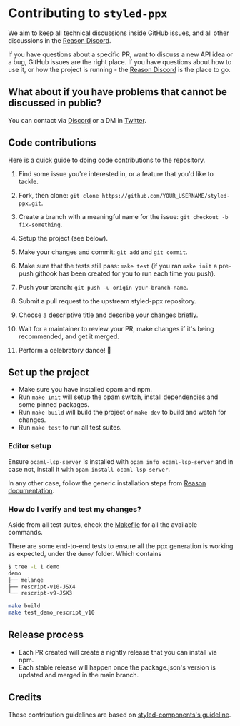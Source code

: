 # Contributing to `styled-ppx`

We aim to keep all technical discussions inside GitHub issues, and all other discussions in the [Reason Discord](https://discord.gg/T6YxT5JCWX).

If you have questions about a specific PR, want to discuss a new API idea or a bug, GitHub issues are the right place. If you have questions about how to use it, or how the project is running - the [Reason Discord](https://discord.gg/T6YxT5JCWX) is the place to go.

## What about if you have problems that cannot be discussed in public?

You can contact via [Discord](discordapp.com/users/122441959414431745) or a DM in [Twitter](https://twitter.com/davesnx).

## Code contributions

Here is a quick guide to doing code contributions to the repository.

1. Find some issue you're interested in, or a feature that you'd like to tackle.

2. Fork, then clone: `git clone https://github.com/YOUR_USERNAME/styled-ppx.git`.

3. Create a branch with a meaningful name for the issue: `git checkout -b fix-something`.

4. Setup the project (see below).

5. Make your changes and commit: `git add` and `git commit`.

6. Make sure that the tests still pass: `make test` (if you ran `make init` a pre-push githook has been created for you to run each time you push).

7. Push your branch: `git push -u origin your-branch-name`.

8. Submit a pull request to the upstream styled-ppx repository.

9. Choose a descriptive title and describe your changes briefly.

10. Wait for a maintainer to review your PR, make changes if it's being recommended, and get it merged.

11. Perform a celebratory dance! :dancer:

## Set up the project

- Make sure you have installed opam and npm.
- Run `make init` will setup the opam switch, install dependencies and some pinned packages.
- Run `make build` will build the project or `make dev` to build and watch for changes.
- Run `make test` to run all test suites.

### Editor setup

Ensure `ocaml-lsp-server` is installed with `opam info ocaml-lsp-server` and in case not, install it with `opam install ocaml-lsp-server`.

In any other case, follow the generic installation steps from [Reason documentation](https://reasonml.github.io/docs/en/editor-plugins).

### How do I verify and test my changes?

Aside from all test suites, check the [Makefile](./Makefile) for all the available commands.

There are some end-to-end tests to ensure all the ppx generation is working as expected, under the `demo/` folder. Which contains

```bash
$ tree -L 1 demo
demo
├── melange
├── rescript-v10-JSX4
└── rescript-v9-JSX3
```

```bash
make build
make test_demo_rescript_v10
```

## Release process

- Each PR created will create a nightly release that you can install via npm.
- Each stable release will happen once the package.json's version is updated and merged in the main branch.

## Credits

These contribution guidelines are based on [styled-components's guideline](https://github.com/styled-components/styled-components).
